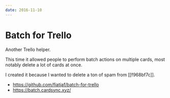 ```yaml
---
date: 2016-11-10
---
```


# Batch for Trello

Another Trello helper.

This time it allowed people to perform batch actions on multiple cards, most notably delete a lot of cards at once.

I created it because I wanted to delete a ton of spam from [[f968bf7c]].

- <https://github.com/fiatjaf/batch-for-trello>
- <https://batch.cardsync.xyz/>
